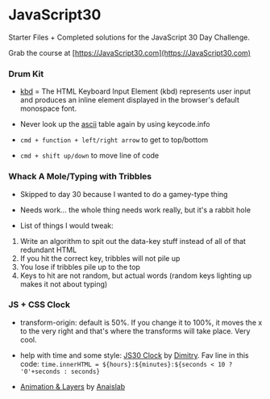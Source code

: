 # JavaScript30

Starter Files + Completed solutions for the JavaScript 30 Day Challenge. 

Grab the course at [https://JavaScript30.com](https://JavaScript30.com)

### Drum Kit

* [kbd](https://developer.mozilla.org/en-US/docs/Web/HTML/Element/kbd) = The HTML Keyboard Input Element (kbd) represents user input and produces an inline element displayed in the browser's default monospace font.

* Never look up the [ascii](http://www.asciitable.com/) table again by using keycode.info

* `cmd + function + left/right arrow` to get to top/bottom

* `cmd + shift up/down` to move line of code

### Whack A Mole/Typing with Tribbles

* Skipped to day 30 because I wanted to do a gamey-type thing

* Needs work... the whole thing needs work really, but it's a rabbit hole

* List of things I would tweak: 

1. Write an algorithm to spit out the data-key stuff instead of all of that redundant HTML
2. If you hit the correct key, tribbles will not pile up
3. You lose if tribbles pile up to the top
4. Keys to hit are not random, but actual words (random keys lighting up makes it not about typing)

### JS + CSS Clock

* transform-origin: default is 50%. If you change it to 100%, it moves the x to the very right and that's where the transforms will take place. Very cool.

* help with time and some style: [JS30 Clock](http://codepen.io/thecageman/pen/YpJXVG) by [Dimitry](http://codepen.io/thecageman/). Fav line in this code: `time.innerHTML = ${hours}:${minutes}:${seconds < 10 ? '0'+seconds : seconds}`

* [Animation & Layers](http://codepen.io/Haru89ka/pen/ZOzMGp?editors=1100) by [Anaislab](http://codepen.io/Haru89ka/)